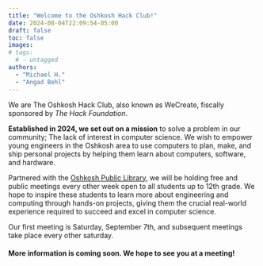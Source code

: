 ```yaml
---
title: "Welcome to the Oshkosh Hack Club!"
date: 2024-08-04T22:09:54-05:00
draft: false
toc: false
images:
# tags:
  # - untagged
authors: 
  - "Michael H."
  - "Angad Behl"
---
```


We are The Oshkosh Hack Club, also known as WeCreate, fiscally sponsored by _The Hack Foundation_.
 
**Established in 2024, we set out on a mission** to solve a problem in our community; The lack of interest in computer science. We wish to empower young engineers in the Oshkosh area to use computers to plan, make, and ship personal projects by helping them learn about computers, software, and hardware.

Partnered with the [Oshkosh Public Library](https://www.oshkoshpubliclibrary.org/), we will be holding free and public meetings every other week open to all students up to 12th grade. We hope to inspire these students to learn more about engineering and computing through hands-on projects, giving them the crucial real-world experience required to succeed and excel in computer science.

Our first meeting is Saturday, September 7th, and subsequent meetings take place every other saturday.

#### More information is coming soon. We hope to see you at a meeting!